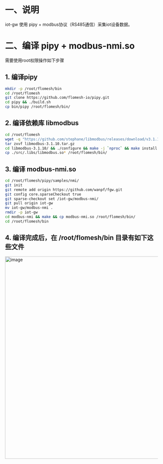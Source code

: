 # 一、说明  
iot-gw 使用 pipy + modbus协议（RS485通信）采集iot设备数据。  
# 二、编译 pipy + modbus-nmi.so 
需要使用root权限操作如下步骤  
## 1. 编译pipy  
```bash
mkdir -p /root/flomesh/bin
cd /root/flomesh
git clone https://github.com/flomesh-io/pipy.git
cd pipy && ./build.sh
cp bin/pipy /root/flomesh/bin/
```
## 2. 编译依赖库 libmodbus    
```bash
cd /root/flomesh
wget -q "https://github.com/stephane/libmodbus/releases/download/v3.1.10/libmodbus-3.1.10.tar.gz"
tar zxvf libmodbus-3.1.10.tar.gz
cd libmodbus-3.1.10/ && ./configure && make -j `nproc` && make install
cp ./src/.libs/libmodbus.so* /root/flomesh/bin/
```
## 3. 编译 modbus-nmi.so  
```bash
cd /root/flomesh/pipy/samples/nmi/
git init
git remote add origin https://github.com/wanpf/fgw.git
git config core.sparseCheckout true
git sparse-checkout set /iot-gw/modbus-nmi/
git pull origin iot-gw
mv iot-gw/modbus-nmi .
rmdir -p iot-gw
cd modbus-nmi && make && cp modbus-nmi.so /root/flomesh/bin/
cd /root/flomesh/bin
```
## 4. 编译完成后，在 /root/flomesh/bin 目录有如下这些文件    
<img width="665" alt="image" src="https://github.com/wanpf/fgw/assets/2276200/9c4b2bfe-156f-40ba-82be-a2c4f389f635">

